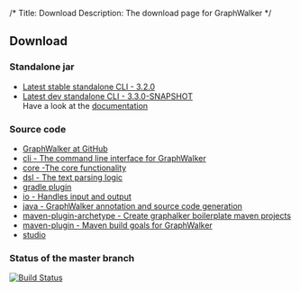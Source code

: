 /*
Title: Download
Description: The download page for GraphWalker
*/

## Download

### Standalone jar
* [Latest stable standalone CLI - 3.2.0](/archive/graphwalker.jar)<br>
* [Latest dev standalone CLI - 3.3.0-SNAPSHOT](/archive/graphwalker-cli-3.3.0-SNAPSHOT.jar)<br>
  Have a look at the [documentation](/docs/command_line_syntax)

### Source code
 * [GraphWalker at GitHub](https://github.com/GraphWalker)
 * [cli - The command line interface for GraphWalker](https://github.com/GraphWalker/graphwalker-project/tree/master/graphwalker-cli)
 * [core -The core functionality](https://github.com/GraphWalker/graphwalker-project/tree/master/graphwalker-core)
 * [dsl - The text parsing logic](https://github.com/GraphWalker/graphwalker-project/tree/master/graphwalker-dsl)
 * [gradle plugin](https://github.com/GraphWalker/graphwalker-project/tree/master/graphwalker-gradle-plugin)
 * [io - Handles input and output](https://github.com/GraphWalker/graphwalker-project/tree/master/graphwalker-io)
 * [java - GraphWalker annotation and source code generation](https://github.com/GraphWalker/graphwalker-project/tree/master/graphwalker-java)
 * [maven-plugin-archetype - Create graphalker boilerplate maven projects](https://github.com/GraphWalker/graphwalker-project/tree/master/graphwalker-maven-archetype)
* [maven-plugin - Maven build goals for GraphWalker](https://github.com/GraphWalker/graphwalker-project/tree/master/graphwalker-maven-plugin)
* [studio ](https://github.com/GraphWalker/graphwalker-project/tree/master/graphwalker-studio)

### Status of the master branch
[![Build Status](https://travis-ci.org/GraphWalker/graphwalker-project.svg?branch=master)](https://travis-ci.org/GraphWalker/graphwalker-project)
